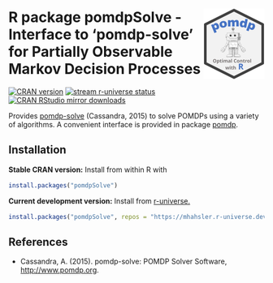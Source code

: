 
# <img src="man/figures/logo.svg" align="right" height="139" /> R package pomdpSolve - Interface to ‘pomdp-solve’ for Partially Observable Markov Decision Processes

[![CRAN
version](http://www.r-pkg.org/badges/version/pomdpSolve)](https://CRAN.R-project.org/package=pomdpSolve)
[![stream r-universe
status](https://mhahsler.r-universe.dev/badges/pomdpSolve)](https://mhahsler.r-universe.dev/ui#package:pomdpSolve)
[![CRAN RStudio mirror
downloads](http://cranlogs.r-pkg.org/badges/pomdpSolve)](https://CRAN.R-project.org/package=pomdpSolve)

Provides [pomdp-solve](http://www.pomdp.org/code/) (Cassandra, 2015) to
solve POMDPs using a variety of algorithms. A convenient interface is
provided in package [pomdp](https://github.com/mhahsler/pomdp).

## Installation

**Stable CRAN version:** Install from within R with

``` r
install.packages("pomdpSolve")
```

**Current development version:** Install from
[r-universe.](https://mhahsler.r-universe.dev/ui#package:pomdpSolve)

``` r
install.packages("pomdpSolve", repos = "https://mhahsler.r-universe.dev")
```

## References

-   Cassandra, A. (2015). pomdp-solve: POMDP Solver Software,
    <http://www.pomdp.org>.
